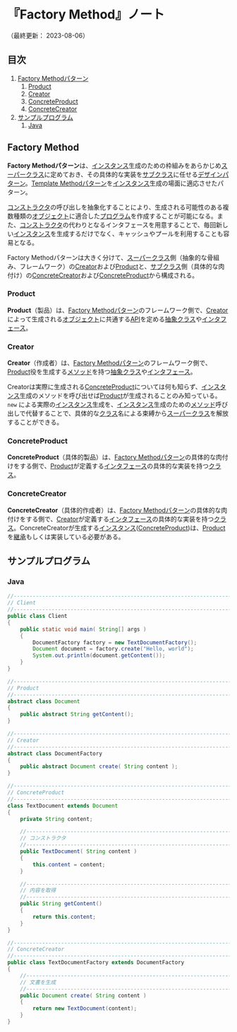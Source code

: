 # 『Factory Method』ノート

（最終更新： 2023-08-06）


## 目次

1. [Factory Methodパターン](#factory-methodパターン)
	1. [Product](#product)
	1. [Creator](#creator)
	1. [ConcreteProduct](#concreteproduct)
	1. [ConcreteCreator](#concretecreator)
1. [サンプルプログラム](#サンプルプログラム)
	1. [Java](#java)

## Factory Method

**Factory Methodパターン**は、[インスタンス](../../../../programming/_/chapters/object_oriented.md#インスタンス)生成のための枠組みをあらかじめ[スーパークラス](../../../../programming/_/chapters/object_oriented.md#親クラス)に定めておき、その具体的な実装を[サブクラス](../../../../programming/_/chapters/object_oriented.md#子クラス)に任せる[デザインパターン](./design_pattern.md#デザインパターン)。[Template Methodパターン](./template_method.md#template-methodパターン)を[インスタンス](../../../../programming/_/chapters/object_oriented.md#インスタンス)生成の場面に適応させたパターン。

[コンストラクタ](../../../../programming/_/chapters/object_oriented.md#コンストラクタ)の呼び出しを抽象化することにより、生成される可能性のある複数種類の[オブジェクト](../../../../programming/_/chapters/object_oriented.md#オブエジェクト)に適合した[プログラム](../../../../programming/_/chapters/programming.md#プログラム)を作成することが可能になる。また、[コンストラクタ](../../../../programming/_/chapters/object_oriented.md#コンストラクタ)の代わりとなるインタフェースを用意することで、毎回新しい[インスタンス](../../../../programming/_/chapters/object_oriented.md#インスタンス)を生成するだけでなく、キャッシュやプールを利用することも容易となる。

Factory Methodパターンは大きく分けて、[スーパークラス](../../../../programming/_/chapters/object_oriented.md#親クラス)側（抽象的な骨組み、フレームワーク）の[Creator](#creator)および[Product](#product)と、[サブクラス](../../../../programming/_/chapters/object_oriented.md#子クラス)側（具体的な肉付け）の[ConcreteCreator](#concretecreator)および[ConcreteProduct](#concreteproduct)から構成される。

### Product

**Product**（製品）は、[Factory Methodパターン](#factory-methodパターン)のフレームワーク側で、[Creator](#creator)によって生成される[オブジェクト](../../../../programming/_/chapters/object_oriented.md#オブジェクト)に共通する[API](../../../../computer/software/_/chapters/operating_system.md#api)を定める[抽象クラス](../../../../programming/_/chapters/object_oriented.md#抽象クラス)や[インタフェース](../../../../programming/_/chapters/object_oriented.md#インタフェース)。

### Creator

**Creator**（作成者）は、[Factory Methodパターン](#factory-methodパターン)のフレームワーク側で、[Product](#product)役を生成する[メソッド](../../../../programming/_/chapters/object_oriented.md#メソッド)を持つ[抽象クラス](../../../../programming/_/chapters/object_oriented.md#抽象クラス)や[インタフェース](../../../../programming/_/chapters/object_oriented.md#インタフェース)。

Creatorは実際に生成される[ConcreteProduct](#concreteproduct)については何も知らず、[インスタンス](../../../../programming/_/chapters/object_oriented.md#インスタンス)生成のメソッドを呼び出せば[Product](#product)が生成されることのみ知っている。 `new` による実際の[インスタンス](../../../../programming/_/chapters/object_oriented.md#インスタンス)生成を、[インスタンス](../../../../programming/_/chapters/object_oriented.md#インスタンス)生成のための[メソッド](../../../../programming/_/chapters/object_oriented.md#メソッド)呼び出しで代替することで、具体的な[クラス](../../../../programming/_/chapters/object_oriented.md#クラス)名による束縛から[スーパークラス](../../../../programming/_/chapters/object_oriented.md#親クラス)を解放することができる。

### ConcreteProduct

**ConcreteProduct**（具体的製品）は、[Factory Methodパターン](#factory-methodパターン)の具体的な肉付けをする側で、[Product](#product)が定義する[インタフェース](../../../../programming/_/chapters/object_oriented.md#インタフェース)の具体的な実装を持つ[クラス](../../../../programming/_/chapters/object_oriented.md#クラス)。

### ConcreteCreator

**ConcreteCreator**（具体的作成者）は、[Factory Methodパターン](#factory-methodパターン)の具体的な肉付けをする側で、[Creator](#creator)が定義する[インタフェース](../../../../programming/_/chapters/object_oriented.md#インタフェース)の具体的な実装を持つ[クラス](../../../../programming/_/chapters/object_oriented.md#クラス)。ConcreteCreatorが生成する[インスタンス](../../../../programming/_/chapters/object_oriented.md#インスタンス)([ConcreteProduct](#concreteproduct))は、[Product](#product)を[継承](../../../../programming/_/chapters/object_oriented.md#継承)もしくは実装している必要がある。


## サンプルプログラム

### Java

```java
//------------------------------------------------------------------------------
// Client
//------------------------------------------------------------------------------
public class Client
{
    public static void main( String[] args )
    {
        DocumentFactory factory = new TextDocumentFactory();
        Document document = factory.create("Hello, world");
        System.out.println(document.getContent());
    }
}

//------------------------------------------------------------------------------
// Product
//------------------------------------------------------------------------------
abstract class Document
{
    public abstract String getContent();
}

//------------------------------------------------------------------------------
// Creator
//------------------------------------------------------------------------------
abstract class DocumentFactory
{
    public abstract Document create( String content );
}

//------------------------------------------------------------------------------
// ConcreteProduct
//------------------------------------------------------------------------------
class TextDocument extends Document
{
    private String content;

    //--------------------------------------------------------------------------
    // コンストラクタ
    //--------------------------------------------------------------------------
    public TextDocument( String content )
    {
        this.content = content;
    }

    //--------------------------------------------------------------------------
    // 内容を取得
    //--------------------------------------------------------------------------
    public String getContent()
    {
        return this.content;
    }
}

//------------------------------------------------------------------------------
// ConcreteCreator
//------------------------------------------------------------------------------
public class TextDocumentFactory extends DocumentFactory
{
    //--------------------------------------------------------------------------
    // 文書を生成
    //--------------------------------------------------------------------------
    public Document create( String content )
    {
        return new TextDocument(content);
    }
}
```
